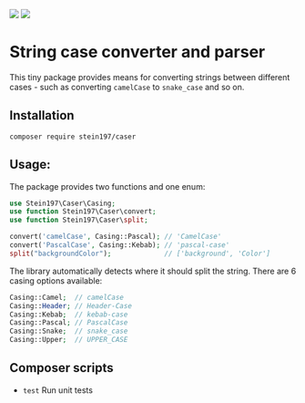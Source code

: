 [![](https://img.shields.io/github/license/stein197/php-caser)](LICENSE)
![](https://img.shields.io/packagist/v/stein197/caser)

# String case converter and parser
This tiny package provides means for converting strings between different cases - such as converting `camelCase` to `snake_case` and so on.

## Installation
```
composer require stein197/caser
```

## Usage:
The package provides two functions and one enum:
```php
use Stein197\Caser\Casing;
use function Stein197\Caser\convert;
use function Stein197\Caser\split;

convert('camelCase', Casing::Pascal); // 'CamelCase'
convert('PascalCase', Casing::Kebab); // 'pascal-case'
split("backgroundColor");             // ['background', 'Color']
```
The library automatically detects where it should split the string. There are 6 casing options available:

```php
Casing::Camel;  // camelCase
Casing::Header; // Header-Case
Casing::Kebab;  // kebab-case
Casing::Pascal; // PascalCase
Casing::Snake;  // snake_case
Casing::Upper;  // UPPER_CASE
```

## Composer scripts
- `test` Run unit tests
